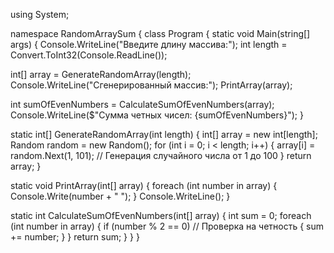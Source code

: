 using System;

namespace RandomArraySum
{
class Program
{
static void Main(string[] args)
{
Console.WriteLine("Введите длину массива:");
int length = Convert.ToInt32(Console.ReadLine());

int[] array = GenerateRandomArray(length);
Console.WriteLine("Сгенерированный массив:");
PrintArray(array);

int sumOfEvenNumbers = CalculateSumOfEvenNumbers(array);
Console.WriteLine($"Сумма четных чисел: {sumOfEvenNumbers}");
}

static int[] GenerateRandomArray(int length)
{
int[] array = new int[length];
Random random = new Random();
for (int i = 0; i < length; i++)
{
array[i] = random.Next(1, 101); // Генерация случайного числа от 1 до 100
}
return array;
}

static void PrintArray(int[] array)
{
foreach (int number in array)
{
Console.Write(number + " ");
}
Console.WriteLine();
}

static int CalculateSumOfEvenNumbers(int[] array)
{
int sum = 0;
foreach (int number in array)
{
if (number % 2 == 0) // Проверка на четность
{
sum += number;
}
}
return sum;
}
}
} 
